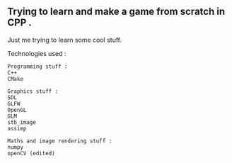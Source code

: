 ## Trying to learn and make a game from scratch in CPP . 

Just me trying to learn some cool stuff. 

Technologies used : 

```
Programming stuff :
C++
CMake

Graphics stuff :
SDL
GLFW
OpenGL
GLM
stb_image
assimp

Maths and image rendering stuff :
numpy
openCV (edited) 
```